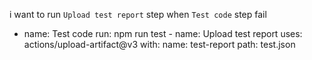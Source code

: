 i want to run `Upload test report` step when `Test code` step fail

- name: Test code
  run: npm run test - name: Upload test report
  uses: actions/upload-artifact@v3
  with:
  name: test-report
  path: test.json
